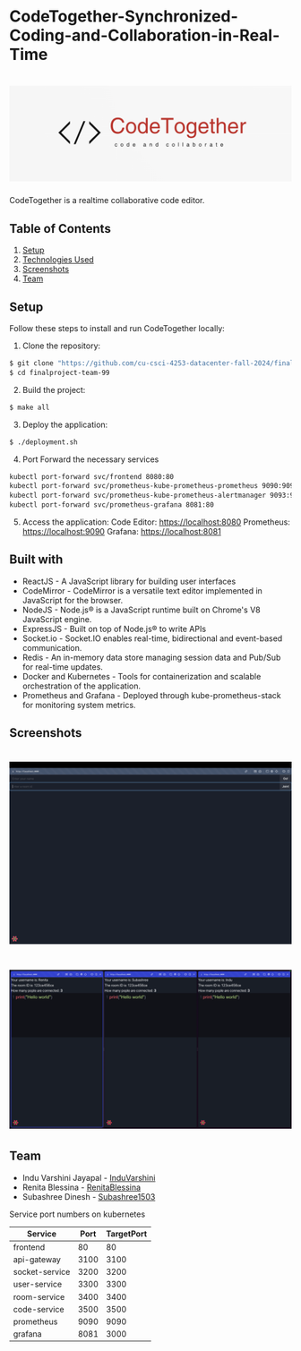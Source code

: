 # CodeTogether-Synchronized-Coding-and-Collaboration-in-Real-Time

# ![CodeTogether Logo](img/logo.png)

CodeTogether is a realtime collaborative code editor.


## Table of Contents
1. [Setup](#setup)
2. [Technologies Used](#built-with)
3. [Screenshots](#screenshots)
4. [Team](#team)


## Setup

Follow these steps to install and run CodeTogether locally:

1. Clone the repository:
```bash
$ git clone "https://github.com/cu-csci-4253-datacenter-fall-2024/finalproject-team-99.git"
$ cd finalproject-team-99
```
2. Build the project:
```bash
$ make all
```
3. Deploy the application:
```bash
$ ./deployment.sh
```
4. Port Forward the necessary services

```bash
kubectl port-forward svc/frontend 8080:80
kubectl port-forward svc/prometheus-kube-prometheus-prometheus 9090:9090
kubectl port-forward svc/prometheus-kube-prometheus-alertmanager 9093:9093
kubectl port-forward svc/prometheus-grafana 8081:80
```
   
5. Access the application:
Code Editor: [https://localhost:8080](https://localhost:8080)
Prometheus: [https://localhost:9090](https://localhost:9090)
Grafana: [https://localhost:8081](https://localhost:8081)

## Built with
- ReactJS - A JavaScript library for building user interfaces
- CodeMirror - CodeMirror is a versatile text editor implemented in JavaScript for the browser.
- NodeJS - Node.js® is a JavaScript runtime built on Chrome's V8 JavaScript engine.
- ExpressJS - Built on top of Node.js® to write APIs
- Socket.io - Socket.IO enables real-time, bidirectional and event-based communication.
- Redis - An in-memory data store managing session data and Pub/Sub for real-time updates.
- Docker and Kubernetes -  Tools for containerization and scalable orchestration of the application.
- Prometheus and Grafana - Deployed through kube-prometheus-stack for monitoring system metrics.
  
## Screenshots

# ![Home Page](img/home-page.png)

# ![Output](img/output.png)


## Team
- Indu Varshini Jayapal - [InduVarshini](https://github.com/InduVarshini)
- Renita Blessina - [RenitaBlessina](https://github.com/RenitaBlessina)
- Subashree Dinesh - [Subashree1503](https://github.com/Subashree1503)



Service port numbers on kubernetes

| Service | Port | TargetPort |
| -------- | ------- | -------- |
| frontend | 80 | 80 |
| api-gateway | 3100 | 3100 |	
| socket-service | 3200 | 3200 |
| user-service | 3300 | 3300 |
| room-service | 3400 | 3400 |
| code-service | 3500 |	3500 |	
| prometheus | 9090 |	9090 |
| grafana | 8081 |	3000 |

